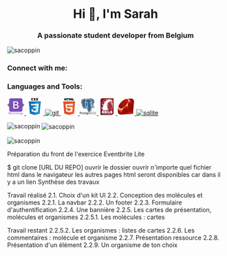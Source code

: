 <h1 align="center">Hi 👋, I'm Sarah</h1>  
<h3 align="center">A passionate student developer from Belgium</h3>  
  
<p align="left"> <img src="https://komarev.com/ghpvc/?username=sacoppin&label=Profile%20views&color=0e75b6&style=flat" alt="sacoppin" /> </p>  
  
<h3 align="left">Connect with me:</h3>  
<p align="left">  
</p>  
  
<h3 align="left">Languages and Tools:</h3>  
<p align="left"> <a href="https://getbootstrap.com" target="_blank" rel="noreferrer"> <img src="https://raw.githubusercontent.com/devicons/devicon/master/icons/bootstrap/bootstrap-plain-wordmark.svg" alt="bootstrap" width="40" height="40"/> </a> <a href="https://www.w3schools.com/css/" target="_blank" rel="noreferrer"> <img src="https://raw.githubusercontent.com/devicons/devicon/master/icons/css3/css3-original-wordmark.svg" alt="css3" width="40" height="40"/> </a> <a href="https://git-scm.com/" target="_blank" rel="noreferrer"> <img src="https://www.vectorlogo.zone/logos/git-scm/git-scm-icon.svg" alt="git" width="40" height="40"/> </a> <a href="https://www.w3.org/html/" target="_blank" rel="noreferrer"> <img src="https://raw.githubusercontent.com/devicons/devicon/master/icons/html5/html5-original-wordmark.svg" alt="html5" width="40" height="40"/> </a> <a href="https://www.postgresql.org" target="_blank" rel="noreferrer"> <img src="https://raw.githubusercontent.com/devicons/devicon/master/icons/postgresql/postgresql-original-wordmark.svg" alt="postgresql" width="40" height="40"/> </a> <a href="https://rubyonrails.org" target="_blank" rel="noreferrer"> <img src="https://raw.githubusercontent.com/devicons/devicon/master/icons/rails/rails-original-wordmark.svg" alt="rails" width="40" height="40"/> </a> <a href="https://www.ruby-lang.org/en/" target="_blank" rel="noreferrer"> <img src="https://raw.githubusercontent.com/devicons/devicon/master/icons/ruby/ruby-original.svg" alt="ruby" width="40" height="40"/> </a> <a href="https://www.sqlite.org/" target="_blank" rel="noreferrer"> <img src="https://www.vectorlogo.zone/logos/sqlite/sqlite-icon.svg" alt="sqlite" width="40" height="40"/> </a> </p>  
  
<p><img align="left" src="https://github-readme-stats.vercel.app/api/top-langs?username=sacoppin&show_icons=true&locale=en&layout=compact" alt="sacoppin" /></p>  
  
<p>&nbsp;<img align="center" src="https://github-readme-stats.vercel.app/api?username=sacoppin&show_icons=true&locale=en" alt="sacoppin" /></p>  
  
<p><img align="center" src="https://github-readme-streak-stats.herokuapp.com/?user=sacoppin&" alt="sacoppin" /></p>


Préparation du front de l'exercice Eventbrite Lite

$ git clone [URL DU REPO]
ouvrir le dossier
ouvrir n'importe quel fichier html dans le navigateur
les autres pages html seront disponibles car dans il y a un lien 
Synthèse des travaux

Travail réalisé
2.1. Choix d'un kit UI
2.2. Conception des molécules et organismes
2.2.1. La navbar
2.2.2. Un footer
2.2.3. Formulaire d'authentification
2.2.4. Une bannière
2.2.5. Les cartes de présentation, molécules et organismes
2.2.5.1. Les molécules : cartes



Travail restant
2.2.5.2. Les organismes : listes de cartes
2.2.6. Les commentaires : molécule et organisme
2.2.7. Présentation ressource
2.2.8. Présentation d'un élément
2.2.9. Un organisme de ton choix